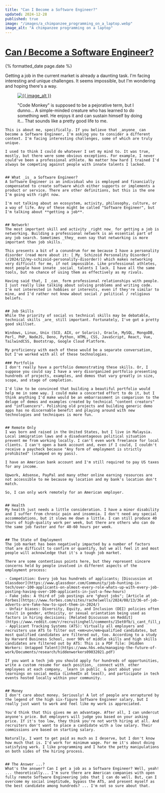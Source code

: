 ```yaml
---
title: "Can I Become a Software Engineer?"
updated: 2024-12-28
published: true
image: "/images/a_chimpanzee_programming_on_a_laptop.webp"
image_alt: "A chimpanzee programming on a laptop"
---
```


<h1 class="post__title p-name"><a class="u-url" href="{{ page.url }}">Can <em>I</em> Become a Software Engineer?</a></h1>
<div class="post__date">
    <time class="dt-published" datetime="{% iso_date page.date %}">{% formatted_date page.date %}</time>
</div>

<p class="p-summary hidden">
    Getting a job in the current market is already a daunting task. I'm facing interesting and unique challenges. It seems impossible, but I'm wondering and hoping there's a way.
</p>

<div class="e-content">
    <figure class="post__image">
        <a href="{{ page.url }}"
        ><img
            src="{{ image }}"
            alt="{{ image_alt }}"
        ></a>
        <figcaption>
            <p>
                "Code Monkey" is supposed to be a pejorative term, but I dunno... A
                simple-minded creature who has learned to do something well. He
                enjoys it and can sustain himself by doing it... That sounds like a
                pretty good life to me.
            </p>
        </figcaption>
    </figure>

    This is about me, specifically. If you believe that _anyone_ can become a Software Engineer, I'm asking you to consider a different context. I'm facing interesting challenges, some of which are truly unique.

    I used to think I could do whatever I set my mind to. It was true, mostly, but there were some obvious exceptions. For example, I never could've been a professional athlete. No matter how hard I trained I'd always be competing against people with innate talents I lacked.


    ## What _is_ a Software Engineer?
    A Software Engineer is an individual who is employed and financially compensated to create software which either supports or implements a product or service. There are other definitions, but this is the one I'm going with right now.

    I'm not talking about an ecosystem, activity, philosophy, culture, or a way of life. Any of these might be called "Software Engineer", but I'm talking about **getting a job**.


    ## Network!
    The most important skill and activity _right now_ for getting a job is networking. Building a professional network is an essential part of any job search. Sometimes _they_ even say that networking is more important than job skills.

    This presents a bit of a conundrum for me because I have a personality disorder (read more about it: [_My_ Schizoid Personality Disorder](/2024/12/my-schizoid-personality-disorder)) which makes networking very difficult for me, if not impossible. Like professional athletes, most people have innate _social_ talents I lack. I have all the same tools, but no chance of using them as effectively as my rivals.

    Having said that, I _can_ form professional relationships with people. I just really like talking about solving problems and writing code. I'm not interested in hobbies or interests, even if they're similar to mine, and I'd rather not know about social / political / religious beliefs.


    ## Job Skills
    While the priority of social vs technical skills may be debatable, technical skills _are_ still important. Fortunately, I've got a pretty good skillset.

    Windows, Linux, Unix (SCO, AIX, or Solaris), Oracle, MySQL, MongoDB, Perl, PHP, NodeJS, Deno, Python, HTML, CSS, JavaScript, React, Vue, TailwindCSS, Bootstrap, Google Cloud Platform.

    My proficiency with each of these would be a separate conversation, but I've worked with all of these technologies.

    ### Portfolio
    I don't really have a portfolio demonstrating these skills. Or, I suppose you could say I have a very disorganized portfolio presenting hundreds of projects, examples, and demos that vary greatly in size, scope, and stage of completion.

    I'd like to be convinced that building a beautiful portfolio would help me in some way. I could make a concerted effort to do it, but I think anything I'd make would be an embarrassment in comparison to the deluge of demos and examples created by technical "content creators" and "influencers". Polishing old projects and building generic demo apps has no discernable benefit and playing around with new technologies and techniques is more fun.


    ## Remote Only
    I was born and raised in the United States, but I live in Malaysia. Local immigration laws and a disadvantageous political situation prevent me from working locally. I can't even work freelance for local clients. I can't open a bank account and, even if I could, I couldn't receive a paycheck because "Any form of employment is strictly prohibited" (stamped on my pass).

    I have an American bank account and I'm still required to pay US taxes for any income.

    Upwork, Adsense, PayPal and many other online earning resources are not accessible to me because my location and my bank's location don't match.

    So, I can only work remotely for an American employer.


    ## Health
    My health just needs a little consideration. I have a minor disability and I suffer from chronic pain and insomnia. I don't need any special accommodations, but it slows me down a little. I can still produce 40 hours of high-quality work per week, but there are others who can do the same job faster and for 40-60 hours per week.


    ## The State of Employment
    The job market has been negatively impacted by a number of factors that are difficult to confirm or quantify, but we all feel it and most people will acknowledge that it's a tough job market.

    There are some contentious points here, but they represent sincere concerns held by people involved in different aspects of the employment process:

    - Competition: Every job has hundreds of applicants; [Discussion at Glassdoor](https://www.glassdoor.com/Community/job-hunting-in-tech/over-100-applicants-on-almost-every-role-whats-up-with-every-job-posting-having-over-100-applicants-in-just-a-few-hours)
    - Fake jobs: A third of job postings are "ghost jobs"; [Article at Forbes](https://www.forbes.com/sites/rachelwells/2024/08/13/36-of-job-adverts-are-fake-how-to-spot-them-in-2024/)
    - Unfair biases: Diversity, Equity, and Inclusion (DEI) policies often result in gender, ethnicity, or sexual orientation being used as factors in hiring decisions; [Related Discusson on Reddit](https://www.reddit.com/r/recruitinghell/comments/15et0fb/i_cant_fill_positions_because_of_dei/)
    - Applicant Tracking Systems (ATS): Virtually all employers and recruiters use ATS to filter out <em>un</em>qualified candidates, but most qualified candidates are filtered out, too. According to a study by Harvard Business School, over 90% of middle skills and high skills candidates are filtered out by ATS: This is a PDF file: [Hidden Workers: Untapped Talent](https://www.hbs.edu/managing-the-future-of-work/Documents/research/hiddenworkers09032021.pdf)

    If you want a tech job you should apply for hundreds of opportunities, write a custom resume for each position, _connect with_ other employees at each company, _learn in public_ & post about your learnings on social media (LinkedIn at least), and participate in tech events hosted locally within your community.


    ## Money
    I don't care about money. Seriously! A lot of people are enraptured by the legend of the high six-figure Software Engineer salary, but I really just want to work and feel like my work is appreciated.

    You'd think that this gives me an advantage. After all, I can undercut anyone's price. But employers will judge you based on your asking price. If it's too low, they think you're not worth hiring at all. And recruiters don't want to place a candidate with a low salary. Their commissions are based on starting salary.

    Naturally, I want to get paid as much as I deserve, but I don't know how much that is. I'd work for minimum wage. For me it's about doing satisfying work. I like programming and I hate the petty manipulations on both sides of the hiring process.


    ## The Answer ...?
    What's the answer? Can I get a job as a Software Engineer? Well, yeah! ... theoretically... I'm sure there are American companies with open fully remote Software Engineering jobs that I can do well. But, can I overcome my social ineptitude, bypass the ATS, and present myself as the best candidate among hundreds? ... I'm not so sure about that.
</div>